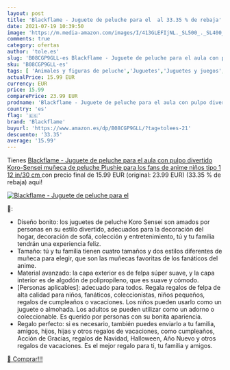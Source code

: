 ```yaml
---
layout: post
title: 'Blackflame - Juguete de peluche para el  al 33.35 % de rebaja'
date: 2021-07-19 10:39:50
image: 'https://m.media-amazon.com/images/I/413GLEFIjNL._SL500_._SL400_.jpg'
comments: true
category: ofertas
author: 'tole.es'
slug: 'B08CGP9GLL-es Blackflame - Juguete de peluche para el aula con pulpo...'
sku: 'B08CGP9GLL-es'
tags: [ 'Animales y figuras de peluche','Juguetes','Juguetes y juegos','Peluches','blackflame','peluche', ]
actualPrice: 15.99 EUR
currency: EUR
price: 15.99
comparePrice: 23.99 EUR
prodname: 'Blackflame - Juguete de peluche para el aula con pulpo divertido Koro-Sensei  muñeca de peluche Plushie para los fans de anime niños  tipo 1  12 in/30 cm '
country: 'es'
flag: '🇪🇸'
brand: 'Blackflame'
buyurl: 'https://www.amazon.es/dp/B08CGP9GLL/?tag=tolees-21'
descuento: '33.35'
average: '15.99'
---
```


Tienes [Blackflame - Juguete de peluche para el aula con pulpo divertido Koro-Sensei  muñeca de peluche Plushie para los fans de anime niños  tipo 1  12 in/30 cm ](https://www.amazon.es/dp/B08CGP9GLL/?tag=tolees-21) con precio final de  15.99 EUR (original: 23.99 EUR) (33.35 %  de rebaja) aqui!

[![Blackflame - Juguete de peluche para el ](https://m.media-amazon.com/images/I/413GLEFIjNL._SL500_._SL400_.jpg)](https://www.amazon.es/dp/B08CGP9GLL/?tag=tolees-21)

🔎:

- Diseño bonito: los juguetes de peluche Koro Sensei son amados por personas en su estilo divertido, adecuados para la decoración del hogar, decoración de sofá, colección y entretenimiento, tú y tu familia tendrán una experiencia feliz.
- Tamaño: tú y tu familia tienen cuatro tamaños y dos estilos diferentes de muñeca para elegir, que son las muñecas favoritas de los fanáticos del anime.
- Material avanzado: la capa exterior es de felpa súper suave, y la capa interior es de algodón de polipropileno, que es suave y cómodo.
- [Personas aplicables]: adecuado para todos. Regala regalos de felpa de alta calidad para niños, fanáticos, coleccionistas, niños pequeños, regalos de cumpleaños o vacaciones. Los niños pueden usarlo como un juguete o almohada. Los adultos se pueden utilizar como un adorno o coleccionable. Es querido por personas con su bonita apariencia.
- Regalo perfecto: si es necesario, también puedes enviarlo a tu familia, amigos, hijos, hijas y otros regalos de vacaciones, como cumpleaños, Acción de Gracias, regalos de Navidad, Halloween, Año Nuevo y otros regalos de vacaciones. Es el mejor regalo para ti, tu familia y amigos.

[🛒 Comprar!!!](https://www.amazon.es/dp/B08CGP9GLL/?tag=tolees-21)

